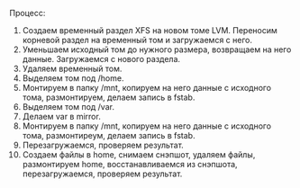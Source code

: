 Процесс:

1. Создаем временный раздел XFS на новом томе LVM. Переносим корневой раздел на временный том и загружаемся с него.
2. Уменьшаем исходный том до нужного размера, возвращаем на него данные. Загружаемся с нового раздела.
3. Удаляем временный том.
4. Выделяем том под /home.
5. Монтируем в папку /mnt, копируем на него данные с исходного тома, размонтируем, делаем запись в fstab.
6. Выделяем том под /var.
7. Делаем var в mirror.
8. Монтируем в папку /mnt, копируем на него данные с исходного тома, размонтиреум, делаем запись в fstab.
9. Перезагружаемся, проверяем результат.
10. Создаем файлы в home, снимаем снэпшот, удаляем файлы, размонтируем home, восстанавливаемся из снэпшота, перезагружаемся, проверяем результат.